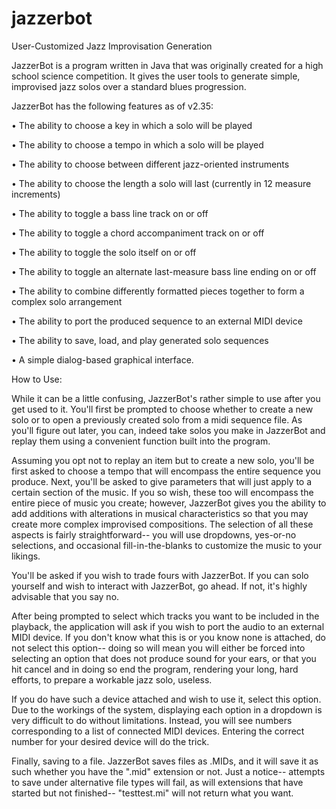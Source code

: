 # jazzerbot
User-Customized Jazz Improvisation Generation

JazzerBot is a program written in Java that was originally created for a high school science competition. It gives the user tools to generate simple, improvised jazz solos over a standard blues progression.

JazzerBot has the following features as of v2.35:

•  The ability to choose a key in which a solo will be played

•  The ability to choose a tempo in which a solo will be played

•  The ability to choose between different jazz-oriented instruments

•  The ability to choose the length a solo will last (currently in 12 measure increments)

•  The ability to toggle a bass line track on or off

•  The ability to toggle a chord accompaniment track on or off

•  The ability to toggle the solo itself on or off

•  The ability to toggle an alternate last-measure bass line ending on or off

•  The ability to combine differently formatted pieces together to form a complex solo arrangement

•  The ability to port the produced sequence to an external MIDI device

•  The ability to save, load, and play generated solo sequences

•  A simple dialog-based graphical interface.

How to Use:

While it can be a little confusing, JazzerBot's rather simple to use after you get used to it. You'll first be prompted to choose whether to create a new solo or to open a previously created solo from a midi sequence file. As you'll figure out later, you can, indeed take solos you make in JazzerBot and replay them using a convenient function built into the program.

Assuming you opt not to replay an item but to create a new solo, you'll be first asked to choose a tempo that will encompass the entire sequence you produce. Next, you'll be asked to give parameters that will just apply to a certain section of the music. If you so wish, these too will encompass the entire piece of music you create; however, JazzerBot gives you the ability to add additions with alterations in musical characteristics so that you may create more complex improvised compositions. The selection of all these aspects is fairly straightforward-- you will use dropdowns, yes-or-no selections, and occasional fill-in-the-blanks to customize the music to your likings.

You'll be asked if you wish to trade fours with JazzerBot. If you can solo yourself and wish to interact with JazzerBot, go ahead. If not, it's highly advisable that you say no.

After being prompted to select which tracks you want to be included in the playback, the application will ask if you wish to port the audio to an external MIDI device. If you don't know what this is or you know none is attached, do not select this option-- doing so will mean you will either be forced into selecting an option that does not produce sound for your ears, or that you hit cancel and in doing so end the program, rendering your long, hard efforts, to prepare a workable jazz solo, useless.

If you do have such a device attached and wish to use it, select this option. Due to the workings of the system, displaying each option in a dropdown is very difficult to do without limitations. Instead, you will see numbers corresponding to a list of connected MIDI devices. Entering the correct number for your desired device will do the trick.

Finally, saving to a file. JazzerBot saves files as .MIDs, and it will save it as such whether you have the ".mid" extension or not. Just a notice-- attempts to save under alternative file types will fail, as will extensions that have started but not finished-- "testtest.mi" will not return what you want. 
